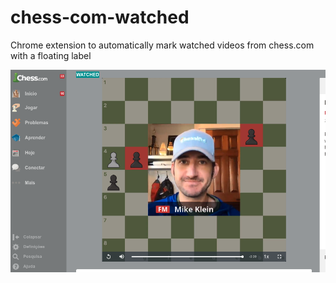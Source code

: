 # chess-com-watched
Chrome extension to automatically mark watched videos from chess.com with a floating label

![Example](watched2.png "Example")
